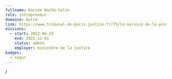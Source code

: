 ```yaml
---
fullname: Karine Waché-Valin
role: intrapreneur
domaine: Autre
link: https://www.tribunal-de-paris.justice.fr/75/le-service-de-la-protection-des-majeurs
missions:
  - start: 2022-06-29
    end: 2022-12-01
    status: admin
    employer: ministère de la justice
badges:
  - segur
---
```

/